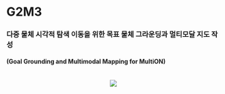 # G2M3
### 다중 물체 시각적 탐색 이동을 위한 목표 물체 그라운딩과 멀티모달 지도 작성
#### (Goal Grounding and Multimodal Mapping for MultiON)


<br>
<div align="center">
  <img src="https://github.com/checkjunghyeon/M3RF/blob/main/docs/m3rf_model_architecture.png" />&nbsp
</div>

